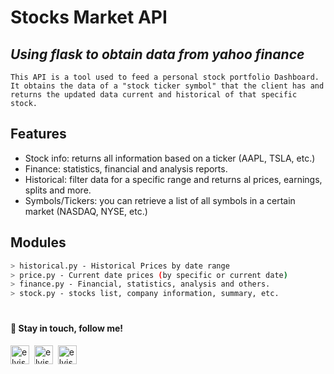 # Stocks Market API
## _Using flask to obtain data from yahoo finance_

`This API is a tool used to feed a personal stock portfolio Dashboard. It obtains the data of a "stock ticker symbol" that the client has and returns the updated data current and historical of that specific stock.`

## Features

- Stock info: returns all information based on a ticker (AAPL, TSLA, etc.)
- Finance: statistics, financial and analysis reports.
- Historical: filter data for a specific range and returns al prices, earnings, splits and more.
- Symbols/Tickers: you can retrieve a list of all symbols in a certain market (NASDAQ, NYSE, etc.)

## Modules
```sh
> historical.py - Historical Prices by date range
> price.py - Current date prices (by specific or current date)
> finance.py - Financial, statistics, analysis and others.
> stock.py - stocks list, company information, summary, etc.
```

<h1></h1>
<h4>👋 Stay in touch, follow me!</h4>
<p >
<a href="https://linkedin.com/in/elvispimentel13" target="blank"><img align="center" src="https://cdn.jsdelivr.net/npm/simple-icons@3.0.1/icons/linkedin.svg" alt="elvispimentel13" height="30" width="30" /></a>&nbsp;
<a href="https://stackoverflow.com/users/6635279" target="blank"><img align="center" src="https://cdn.jsdelivr.net/npm/simple-icons@3.0.1/icons/stackoverflow.svg" alt="elvis-pimentel" height="30" width="30" /></a>&nbsp;
<a href="https://github.com/elvispimentel13" target="blank"><img align="center" src="https://cdn.jsdelivr.net/npm/simple-icons@3.0.1/icons/github.svg" alt="elvispimentel13" height="30" width="30" /></a>
</p>
